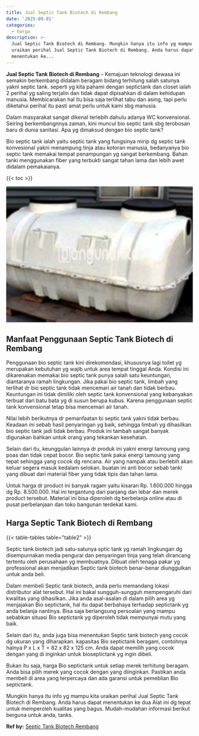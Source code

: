 ```yaml
---
title: Jual Septic Tank Biotech di Rembang
date: '2025-09-01'
categories:
  - harga
description: >-
  Jual Septic Tank Biotech di Rembang. Mungkin hanya itu info yg mampu kita
  uraikan perihal Jual Septic Tank Biotech di Rembang. Anda harus dapat
  menentukan ke...
---
```


**Jual Septic Tank Biotech di Rembang** – Kemajuan teknologi dewasa ini semakin berkembang didalam beragam bidang terhitung salah satunya yakni septic tank. seperti yg kita pahami dengan septictank dan closet ialah 2 perihal yg saling terjalin dan tidak dapat dipisahkan di dalam kehidupan manusia. Membicarakan hal itu bisa saja terlihat tabu dan asing, tapi perlu diketahui perihal itu pasti amat perlu untuk kami sbg manusia.

Dalam masyarakat sangat dikenal terlebih dahulu adanya WC konvensional. Seiring berkembangnnya zaman, kini muncul bio septic tank sbg terobosan baru di dunia sanitasi. Apa yg dimaksud dengan bio septic tank?

Bio septic tank ialah yaitu septic tank yang fungsinya mirip dg septic tank konvesional yakni menampung tinja atau kotoran manusia, bedanyanya bio septic tank memakai tempat penampungan yg sangat berkembang. Bahan tanki menggunakan fiber yang terbukti sangat tahan lama dan lebih awet didalam pemakaianya.

{{< toc >}}

![Jual Septic Tank Biotech di Rembang](/images/jual-bio-septictank-46.png)

## Manfaat Penggunaan Septic Tank Biotech di Rembang

Penggunaan bio septic tank kini direkomendasi, khususnya lagi toilet yg merupakan kebutuhan yg wajib untuk area tempat tinggal Anda. Kondisi ini dikarenakan memakai bio septic tank punya salah satu keuntungan, diantaranya ramah lingkungan. Jika pakai bio septic tank, limbah yang terlihat dr bio septic tank tidak mencemari air tanah dan tidak berbau. Keuntungan ini tidak dimiliki oleh septic tank konvensional yang kebanyakan terbuat dari batu bata yg di susun berupa kubus. Karena penggunaan septic tank konvensional tetap bisa mencemari air tanah.

Nilai lebih berikutnya dr pemanfaatan bi septic tank yakni tidak berbau. Keadaan ini sebab hasil penyaringan yg baik, sehingga limbah yg dihasilkan bio septic tank jadi tidak berbau. Produk ini tambah sangat banyak digunakan bahkan untuk orang yang tekankan kesehatan.

Selain dari itu, keunggulan lainnya dr produk ini yakni energi tamoung yang poas dan tidak cepat bocor. Bio septic tank pakai energi tamoung yang tepat sehingga yang cocok dg rencana. Air yang nampak atau berlebih akan keluar segera masuk kedalam selokan. buatan ini anti bocor sebab tanki yang dibuat dari material fiber yang tidak tipis dan tahan lama.

Untuk harga dr product ini banyak ragam yaitu kisaran Rp. 1.600.000 hingga dg Rp. 8.500.000. Hal ini tergantung dari panjang dan lebar dan merek product tersebut. Material ini bisa diperoleh dg berbelanja online atau di pusat perbelanjaan dan toko bangunan terdekat kami.

## Harga Septic Tank Biotech di Rembang

{{< table-tables table="table2" >}}

Septic tank biotech jadi satu-satunya sptic tank yg ramah lingkungan dg disempurnakan media pengurai dan penyaringan tinja yang telah dirancang tertentu oleh perusahaan yg membuatnya. Dibuat oleh tenaga pakar yg professional akan menjadikan Septic tank biotech benar-benar diunggulkan untuk anda beli.

Dalam membeli Septic tank biotech, anda perlu memandang lokasi distributor alat tersebut. Hal ini bakal sungguh-sungguh mempengaruhi dari kwalitas yang dihasilkan. Jika anda asal-asalan di dalam pilih area yg menjajakan Bio septictank, hal itu dapat berbahaya terhadap septictank yg anda belanja nantinya. Bisa saja berlangsung persoalan yang mampu sebabkan situasi Bio septictank yg diperoleh tidak mempunyai mutu yang baik.

Selain dari itu, anda juga bisa menentukan Septic tank biotech yang cocok dg ukuran yang diharapkan. kapasitas Bio septictank beragam, contohnya halnya P x L x T = 82 x 82 x 125 cm. Anda dapat memilih yang cocok dengan yang di inginkan untuk bioseptictank yg ingin dibeli.

Bukan itu saja, harga Bio septictank untuk setiap merek terhitung beragam. Anda bisa pilih merek yang cocok dengan yang diinginkan. Pastikan anda membeli di area yang terpercaya dan ada garansi untuk pemeblian Bio septictank.

Mungkin hanya itu info yg mampu kita uraikan perihal Jual Septic Tank Biotech di Rembang. Anda harus dapat menentukan ke dua Alat ini dg tepat untuk memperoleh kualitas yang bagus. Mudah-mudahan informasi berikut berguna untuk anda, tanks.

**Ref by:** [Septic Tank Biotech Rembang](https://id.wikipedia.org/wiki/Septic)
